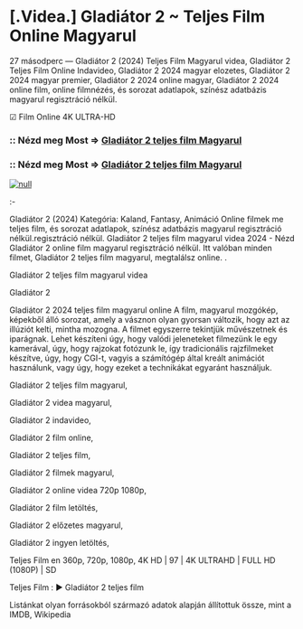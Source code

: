 # [.Videa.] Gladiátor 2 ~ Teljes Film Online Magyarul

27 másodperc — Gladiátor 2 (2024) Teljes Film Magyarul videa, Gladiátor 2 Teljes Film Online Indavideo, Gladiátor 2 2024 magyar elozetes, Gladiátor 2 2024 magyar premier, Gladiátor 2 2024 online magyar, Gladiátor 2 2024 online film, online filmnézés, és sorozat adatlapok, színész adatbázis magyarul regisztráció nélkül.

☑ Film Online 4K ULTRA-HD

### :: Nézd meg Most => [Gladiátor 2 teljes film Magyarul](https://t.co/NTjQFXmCQz)

### :: Nézd meg Most => [Gladiátor 2 teljes film Magyarul](https://t.co/NTjQFXmCQz)

[![null](https://static.wixstatic.com/media/855a25_043b5abeb4ae4d35ac003198e7fe56ed~mv2.gif)](https://t.co/NTjQFXmCQz)

:-

Gladiátor 2 (2024) Kategória: Kaland, Fantasy, Animáció Online filmek me teljes film, és sorozat adatlapok, színész adatbázis magyarul regisztráció nélkül.regisztráció nélkül. Gladiátor 2 teljes film magyarul videa 2024 - Nézd Gladiátor 2 online film magyarul regisztráció nélkül. Itt valóban minden filmet, Gladiátor 2 teljes film magyarul, megtalálsz online.
.

Gladiátor 2 teljes film magyarul videa

Gladiátor 2

Gladiátor 2 2024 teljes film magyarul online A film, magyarul mozgókép, képekből álló sorozat, amely a vásznon olyan gyorsan változik, hogy azt az illúziót kelti, mintha mozogna. A filmet egyszerre tekintjük művészetnek és iparágnak. Lehet készíteni úgy, hogy valódi jeleneteket filmezünk le egy kamerával, úgy, hogy rajzokat fotózunk le, így tradicionális rajzfilmeket készítve, úgy, hogy CGI-t, vagyis a számítógép által kreált animációt használunk, vagy úgy, hogy ezeket a technikákat egyaránt használjuk.

Gladiátor 2 teljes film magyarul,

Gladiátor 2 videa magyarul,

Gladiátor 2 indavideo,

Gladiátor 2 film online,

Gladiátor 2 teljes film,

Gladiátor 2 filmek magyarul,

Gladiátor 2 online videa 720p 1080p,

Gladiátor 2 film letöltés,

Gladiátor 2 előzetes magyarul,

Gladiátor 2 ingyen letöltés,

Teljes Film en 360p, 720p, 1080p, 4K HD | 97 | 4K ULTRAHD | FULL HD (1080P) | SD

Teljes Film : ► Gladiátor 2 teljes film

Listánkat olyan forrásokból származó adatok alapján állítottuk össze, mint a IMDB, Wikipedia
